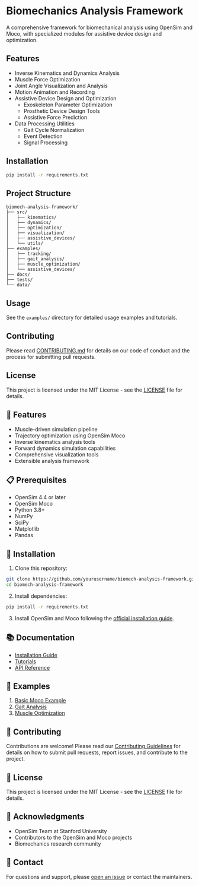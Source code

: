 # Biomechanics Analysis Framework

A comprehensive framework for biomechanical analysis using OpenSim and Moco, with specialized modules for assistive device design and optimization.

## Features

- Inverse Kinematics and Dynamics Analysis
- Muscle Force Optimization
- Joint Angle Visualization and Analysis
- Motion Animation and Recording
- Assistive Device Design and Optimization
  - Exoskeleton Parameter Optimization
  - Prosthetic Device Design Tools
  - Assistive Force Prediction
- Data Processing Utilities
  - Gait Cycle Normalization
  - Event Detection
  - Signal Processing

## Installation

```bash
pip install -r requirements.txt
```

## Project Structure

```
biomech-analysis-framework/
├── src/
│   ├── kinematics/
│   ├── dynamics/
│   ├── optimization/
│   ├── visualization/
│   ├── assistive_devices/
│   └── utils/
├── examples/
│   ├── tracking/
│   ├── gait_analysis/
│   ├── muscle_optimization/
│   └── assistive_devices/
├── docs/
├── tests/
└── data/
```

## Usage

See the `examples/` directory for detailed usage examples and tutorials.

## Contributing

Please read [CONTRIBUTING.md](CONTRIBUTING.md) for details on our code of conduct and the process for submitting pull requests.

## License

This project is licensed under the MIT License - see the [LICENSE](LICENSE) file for details.

## 🚀 Features

- Muscle-driven simulation pipeline
- Trajectory optimization using OpenSim Moco
- Inverse kinematics analysis tools
- Forward dynamics simulation capabilities
- Comprehensive visualization tools
- Extensible analysis framework

## 📋 Prerequisites

- OpenSim 4.4 or later
- OpenSim Moco
- Python 3.8+
- NumPy
- SciPy
- Matplotlib
- Pandas

## 🔧 Installation

1. Clone this repository:
```bash
git clone https://github.com/yourusername/biomech-analysis-framework.git
cd biomech-analysis-framework
```

2. Install dependencies:
```bash
pip install -r requirements.txt
```

3. Install OpenSim and Moco following the [official installation guide](https://opensim.stanford.edu/install/).

## 📚 Documentation

- [Installation Guide](docs/installation.md)
- [Tutorials](docs/tutorials/)
- [API Reference](docs/api/)

## 🎯 Examples

1. [Basic Moco Example](examples/basic_moco_example/)
2. [Gait Analysis](examples/gait_analysis/)
3. [Muscle Optimization](examples/muscle_optimization/)

## 🤝 Contributing

Contributions are welcome! Please read our [Contributing Guidelines](CONTRIBUTING.md) for details on how to submit pull requests, report issues, and contribute to the project.

## 📄 License

This project is licensed under the MIT License - see the [LICENSE](LICENSE) file for details.

## 🙏 Acknowledgments

- OpenSim Team at Stanford University
- Contributors to the OpenSim and Moco projects
- Biomechanics research community

## 📧 Contact

For questions and support, please [open an issue](https://github.com/yourusername/biomech-analysis-framework/issues) or contact the maintainers. 